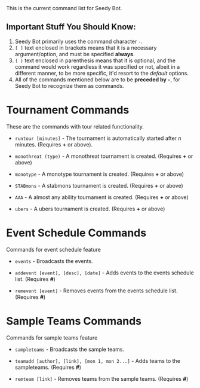 <head><link rel="apple-touch-icon" sizes="76x76" href="/apple-touch-icon.png">
<link rel="icon" type="image/png" sizes="32x32" href="/favicon-32x32.png">
<link rel="icon" type="image/png" sizes="16x16" href="/favicon-16x16.png">
<link rel="manifest" href="/site.webmanifest">
<link rel="mask-icon" href="/safari-pinned-tab.svg" color="#5bbad5">
<meta name="msapplication-TileColor" content="#da532c">
<meta name="theme-color" content="#ffffff">
</head>
This is the current command list for Seedy Bot.

Important Stuff You Should Know:
--------------------------------

1. Seedy Bot primarily uses the command character `-`.
2. `[ ]` text enclosed in brackets means that it is a necessary argument/option, and must be specified **always**.
3. `( )` text enclosed in parenthesis means that it is optional, and the command would work regardless it was specified or not, albeit in a different manner, to be more specific, it'd resort to the _default_ options.
4. All of the commands mentioned below are to be **preceded by `-`**, for Seedy Bot to recognize them as commands.

Tournament Commands
=============

These are the commands with tour related functionality. 

- `runtour [minutes]` - The tournament is automatically started after _n_ minutes. (Requires **+** or above). 

- `monothreat (type)` - A monothreat tournament is created. (Requires **+** or above)

- `monotype` - A monotype tournament is created. (Requires **+** or above) 

- `STABmons` - A stabmons tournament is created. (Requires **+** or above)

- `AAA` - A almost any ability tournament is created. (Requires **+** or above)

- `ubers` - A ubers tournament is created. (Requires **+** or above)

Event Schedule Commands
==============

Commands for event schedule feature

- `events` - Broadcasts the events.

- `addevent [event], [desc], [date]` - Adds events to the events schedule list. (Requires **#**)

- `remevent [event]` - Removes events from the events schedule list. (Requires **#**)

Sample Teams Commands
==============

Commands for sample teams feature

- `sampleteams` - Broadcasts the sample teams.

- `teamadd [author], [link], [mon 1, mon 2...]` - Adds teams to the sampleteams. (Requires **#**)

- `remteam [link]` - Removes teams from the sample teams. (Requires **#**)
